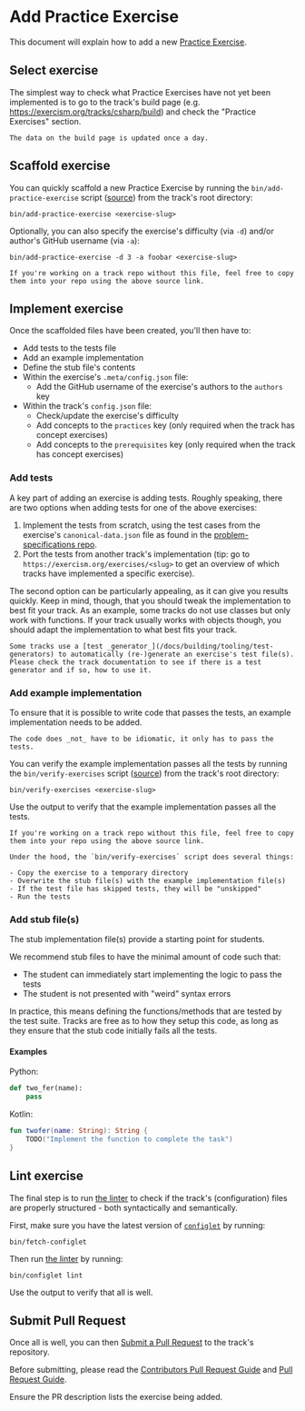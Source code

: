 # Add Practice Exercise

This document will explain how to add a new [Practice Exercise](/docs/building/tracks/practice-exercises).

## Select exercise

The simplest way to check what Practice Exercises have not yet been implemented is to go to the track's build page (e.g. https://exercism.org/tracks/csharp/build) and check the "Practice Exercises" section.

```exercism/caution
The data on the build page is updated once a day.
```

## Scaffold exercise

You can quickly scaffold a new Practice Exercise by running the `bin/add-practice-exercise` script ([source](https://github.com/exercism/generic-track/blob/main/bin/add-practice-exercise)) from the track's root directory:

```shell
bin/add-practice-exercise <exercise-slug>
```

Optionally, you can also specify the exercise's difficulty (via `-d`) and/or author's GitHub username (via `-a`):

```shell
bin/add-practice-exercise -d 3 -a foobar <exercise-slug>
```

```exercism/note
If you're working on a track repo without this file, feel free to copy them into your repo using the above source link.
```

## Implement exercise

Once the scaffolded files have been created, you'll then have to:

- Add tests to the tests file
- Add an example implementation
- Define the stub file's contents
- Within the exercise's `.meta/config.json` file:
  - Add the GitHub username of the exercise's authors to the `authors` key
- Within the track's `config.json` file:
  - Check/update the exercise's difficulty
  - Add concepts to the `practices` key (only required when the track has concept exercises)
  - Add concepts to the `prerequisites` key (only required when the track has concept exercises)

### Add tests

A key part of adding an exercise is adding tests.
Roughly speaking, there are two options when adding tests for one of the above exercises:

1. Implement the tests from scratch, using the test cases from the exercise's `canonical-data.json` file as found in the [problem-specifications repo](https://github.com/exercism/problem-specifications).
2. Port the tests from another track's implementation (tip: go to `https://exercism.org/exercises/<slug>` to get an overview of which tracks have implemented a specific exercise).

The second option can be particularly appealing, as it can give you results quickly.
Keep in mind, though, that you should tweak the implementation to best fit your track.
As an example, some tracks do not use classes but only work with functions.
If your track usually works with objects though, you should adapt the implementation to what best fits your track.

```exercism/note
Some tracks use a [test _generator_](/docs/building/tooling/test-generators) to automatically (re-)generate an exercise's test file(s).
Please check the track documentation to see if there is a test generator and if so, how to use it.
```

### Add example implementation

To ensure that it is possible to write code that passes the tests, an example implementation needs to be added.

```exercism/note
The code does _not_ have to be idiomatic, it only has to pass the tests.
```

You can verify the example implementation passes all the tests by running the `bin/verify-exercises` script ([source](https://github.com/exercism/generic-track/blob/main/bin/verify-exercises)) from the track's root directory:

```shell
bin/verify-exercises <exercise-slug>
```

Use the output to verify that the example implementation passes all the tests.

```exercism/note
If you're working on a track repo without this file, feel free to copy them into your repo using the above source link.
```

```exercism/advanced
Under the hood, the `bin/verify-exercises` script does several things:

- Copy the exercise to a temporary directory
- Overwrite the stub file(s) with the example implementation file(s)
- If the test file has skipped tests, they will be "unskipped"
- Run the tests
```

### Add stub file(s)

The stub implementation file(s) provide a starting point for students.

We recommend stub files to have the minimal amount of code such that:

- The student can immediately start implementing the logic to pass the tests
- The student is not presented with "weird" syntax errors

In practice, this means defining the functions/methods that are tested by the test suite.
Tracks are free as to how they setup this code, as long as they ensure that the stub code initially fails all the tests.

#### Examples

Python:

```python
def two_fer(name):
    pass
```

Kotlin:

```kotlin
fun twofer(name: String): String {
    TODO("Implement the function to complete the task")
}
```

## Lint exercise

The final step is to run [the linter](/docs/building/configlet/lint) to check if the track's (configuration) files are properly structured - both syntactically and semantically.

First, make sure you have the latest version of [`configlet`](/docs/building/configlet/) by running:

```shell
bin/fetch-configlet
```

Then run [the linter](/docs/building/configlet/lint) by running:

```shell
bin/configlet lint
```

Use the output to verify that all is well.

## Submit Pull Request

Once all is well, you can then [Submit a Pull Request](/docs/building/github/contributors-pull-request-guide) to the track's repository.

Before submitting, please read the [Contributors Pull Request Guide](/docs/building/github/contributors-pull-request-guide) and [Pull Request Guide](/docs/community/being-a-good-community-member/pull-requests).

Ensure the PR description lists the exercise being added.
